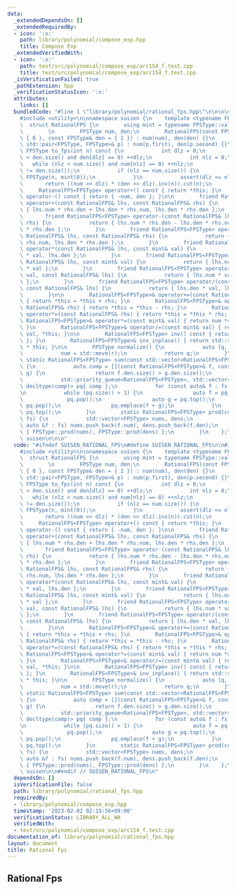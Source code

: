 ```yaml
---
data:
  _extendedDependsOn: []
  _extendedRequiredBy:
  - icon: ':x:'
    path: library/polynomial/compose_exp.hpp
    title: Compose Exp
  _extendedVerifiedWith:
  - icon: ':x:'
    path: test/src/polynomial/compose_exp/arc154_f.test.cpp
    title: test/src/polynomial/compose_exp/arc154_f.test.cpp
  _isVerificationFailed: true
  _pathExtension: hpp
  _verificationStatusIcon: ':x:'
  attributes:
    links: []
  bundledCode: "#line 1 \"library/polynomial/rational_fps.hpp\"\n\n\n\n#include <queue>\n\
    #include <utility>\n\nnamespace suisen {\n    template <typename FPSType>\n  \
    \  struct RationalFPS {\n        using mint = typename FPSType::value_type;\n\
    \        \n        FPSType num, den;\n        RationalFPS(const FPSType& num =\
    \ { 0 }, const FPSType& den = { 1 }) : num(num), den(den) {}\n        RationalFPS(const\
    \ std::pair<FPSType, FPSType>& p) : num(p.first), den(p.second) {}\n\n       \
    \ FPSType to_fps(int n) const {\n            int dlz = 0;\n            while (dlz\
    \ < den.size() and den[dlz] == 0) ++dlz;\n            int nlz = 0;\n         \
    \   while (nlz < num.size() and num[nlz] == 0) ++nlz;\n            assert(dlz\
    \ != den.size());\n            if (nlz == num.size()) {\n                return\
    \ FPSType(n, mint(0));\n            }\n            assert(dlz <= nlz);\n     \
    \       return ((num >> dlz) * (den >> dlz).inv(n)).cut(n);\n        }\n\n   \
    \     RationalFPS<FPSType> operator+() const { return *this; }\n        RationalFPS<FPSType>\
    \ operator-() const { return { -num, den }; }\n\n        friend RationalFPS<FPSType>\
    \ operator+(const RationalFPS& lhs, const RationalFPS& rhs) {\n            return\
    \ { lhs.num * rhs.den + lhs.den * rhs.num, lhs.den * rhs.den };\n        }\n \
    \       friend RationalFPS<FPSType> operator-(const RationalFPS& lhs, const RationalFPS&\
    \ rhs) {\n            return { lhs.num * rhs.den - lhs.den * rhs.num, lhs.den\
    \ * rhs.den };\n        }\n        friend RationalFPS<FPSType> operator*(const\
    \ RationalFPS& lhs, const RationalFPS& rhs) {\n            return { lhs.num *\
    \ rhs.num, lhs.den * rhs.den };\n        }\n        friend RationalFPS<FPSType>\
    \ operator*(const RationalFPS& lhs, const mint& val) {\n            return { lhs.num\
    \ * val, lhs.den };\n        }\n        friend RationalFPS<FPSType> operator/(const\
    \ RationalFPS& lhs, const mint& val) {\n            return { lhs.num, lhs.den\
    \ * val };\n        }\n        friend RationalFPS<FPSType> operator*(const mint&\
    \ val, const RationalFPS& lhs) {\n            return { lhs.num * val, lhs.den\
    \ };\n        }\n        friend RationalFPS<FPSType> operator/(const mint& val,\
    \ const RationalFPS& lhs) {\n            return { lhs.den * val, lhs.num };\n\
    \        }\n\n        RationalFPS<FPSType>& operator+=(const RationalFPS& rhs)\
    \ { return *this = *this + rhs; }\n        RationalFPS<FPSType>& operator-=(const\
    \ RationalFPS& rhs) { return *this = *this - rhs; }\n        RationalFPS<FPSType>&\
    \ operator*=(const RationalFPS& rhs) { return *this = *this * rhs; }\n       \
    \ RationalFPS<FPSType>& operator*=(const mint& val) { return num *= val, *this;\
    \ }\n        RationalFPS<FPSType>& operator/=(const mint& val) { return den *=\
    \ val, *this; }\n\n        RationalFPS<FPSType> inv() const { return { den, num\
    \ }; }\n        RationalFPS<FPSType>& inv_inplace() { return std::swap(num, den),\
    \ * this; }\n\n        FPSType normalize() {\n            auto [q, r] = num.div_mod(den);\n\
    \            num = std::move(r);\n            return q;\n        }\n\n       \
    \ static RationalFPS<FPSType> sum(const std::vector<RationalFPS<FPSType>>& fs)\
    \ {\n            auto comp = [](const RationalFPS<FPSType>& f, const RationalFPS<FPSType>&\
    \ g) {\n                return f.den.size() > g.den.size();\n            };\n\
    \            std::priority_queue<RationalFPS<FPSType>, std::vector<RationalFPS<FPSType>>,\
    \ decltype(comp)> pq{ comp };\n            for (const auto& f : fs) pq.push(f);\n\
    \n            while (pq.size() > 1) {\n                auto f = pq.top();\n  \
    \              pq.pop();\n                auto g = pq.top();\n               \
    \ pq.pop();\n                pq.emplace(f + g);\n            }\n            return\
    \ pq.top();\n        }\n        static RationalFPS<FPSType> prod(const std::vector<RationalFPS<FPSType>>&\
    \ fs) {\n            std::vector<FPSType> nums, dens;\n            for (const\
    \ auto &f : fs) nums.push_back(f.num), dens.push_back(f.den);\n            return\
    \ { FPSType::prod(nums), FPSType::prod(dens) };\n        }\n    };\n} // namespace\
    \ suisen\n\n\n"
  code: "#ifndef SUISEN_RATIONAL_FPS\n#define SUISEN_RATIONAL_FPS\n\n#include <queue>\n\
    #include <utility>\n\nnamespace suisen {\n    template <typename FPSType>\n  \
    \  struct RationalFPS {\n        using mint = typename FPSType::value_type;\n\
    \        \n        FPSType num, den;\n        RationalFPS(const FPSType& num =\
    \ { 0 }, const FPSType& den = { 1 }) : num(num), den(den) {}\n        RationalFPS(const\
    \ std::pair<FPSType, FPSType>& p) : num(p.first), den(p.second) {}\n\n       \
    \ FPSType to_fps(int n) const {\n            int dlz = 0;\n            while (dlz\
    \ < den.size() and den[dlz] == 0) ++dlz;\n            int nlz = 0;\n         \
    \   while (nlz < num.size() and num[nlz] == 0) ++nlz;\n            assert(dlz\
    \ != den.size());\n            if (nlz == num.size()) {\n                return\
    \ FPSType(n, mint(0));\n            }\n            assert(dlz <= nlz);\n     \
    \       return ((num >> dlz) * (den >> dlz).inv(n)).cut(n);\n        }\n\n   \
    \     RationalFPS<FPSType> operator+() const { return *this; }\n        RationalFPS<FPSType>\
    \ operator-() const { return { -num, den }; }\n\n        friend RationalFPS<FPSType>\
    \ operator+(const RationalFPS& lhs, const RationalFPS& rhs) {\n            return\
    \ { lhs.num * rhs.den + lhs.den * rhs.num, lhs.den * rhs.den };\n        }\n \
    \       friend RationalFPS<FPSType> operator-(const RationalFPS& lhs, const RationalFPS&\
    \ rhs) {\n            return { lhs.num * rhs.den - lhs.den * rhs.num, lhs.den\
    \ * rhs.den };\n        }\n        friend RationalFPS<FPSType> operator*(const\
    \ RationalFPS& lhs, const RationalFPS& rhs) {\n            return { lhs.num *\
    \ rhs.num, lhs.den * rhs.den };\n        }\n        friend RationalFPS<FPSType>\
    \ operator*(const RationalFPS& lhs, const mint& val) {\n            return { lhs.num\
    \ * val, lhs.den };\n        }\n        friend RationalFPS<FPSType> operator/(const\
    \ RationalFPS& lhs, const mint& val) {\n            return { lhs.num, lhs.den\
    \ * val };\n        }\n        friend RationalFPS<FPSType> operator*(const mint&\
    \ val, const RationalFPS& lhs) {\n            return { lhs.num * val, lhs.den\
    \ };\n        }\n        friend RationalFPS<FPSType> operator/(const mint& val,\
    \ const RationalFPS& lhs) {\n            return { lhs.den * val, lhs.num };\n\
    \        }\n\n        RationalFPS<FPSType>& operator+=(const RationalFPS& rhs)\
    \ { return *this = *this + rhs; }\n        RationalFPS<FPSType>& operator-=(const\
    \ RationalFPS& rhs) { return *this = *this - rhs; }\n        RationalFPS<FPSType>&\
    \ operator*=(const RationalFPS& rhs) { return *this = *this * rhs; }\n       \
    \ RationalFPS<FPSType>& operator*=(const mint& val) { return num *= val, *this;\
    \ }\n        RationalFPS<FPSType>& operator/=(const mint& val) { return den *=\
    \ val, *this; }\n\n        RationalFPS<FPSType> inv() const { return { den, num\
    \ }; }\n        RationalFPS<FPSType>& inv_inplace() { return std::swap(num, den),\
    \ * this; }\n\n        FPSType normalize() {\n            auto [q, r] = num.div_mod(den);\n\
    \            num = std::move(r);\n            return q;\n        }\n\n       \
    \ static RationalFPS<FPSType> sum(const std::vector<RationalFPS<FPSType>>& fs)\
    \ {\n            auto comp = [](const RationalFPS<FPSType>& f, const RationalFPS<FPSType>&\
    \ g) {\n                return f.den.size() > g.den.size();\n            };\n\
    \            std::priority_queue<RationalFPS<FPSType>, std::vector<RationalFPS<FPSType>>,\
    \ decltype(comp)> pq{ comp };\n            for (const auto& f : fs) pq.push(f);\n\
    \n            while (pq.size() > 1) {\n                auto f = pq.top();\n  \
    \              pq.pop();\n                auto g = pq.top();\n               \
    \ pq.pop();\n                pq.emplace(f + g);\n            }\n            return\
    \ pq.top();\n        }\n        static RationalFPS<FPSType> prod(const std::vector<RationalFPS<FPSType>>&\
    \ fs) {\n            std::vector<FPSType> nums, dens;\n            for (const\
    \ auto &f : fs) nums.push_back(f.num), dens.push_back(f.den);\n            return\
    \ { FPSType::prod(nums), FPSType::prod(dens) };\n        }\n    };\n} // namespace\
    \ suisen\n\n#endif // SUISEN_RATIONAL_FPS\n"
  dependsOn: []
  isVerificationFile: false
  path: library/polynomial/rational_fps.hpp
  requiredBy:
  - library/polynomial/compose_exp.hpp
  timestamp: '2023-02-02 02:15:56+09:00'
  verificationStatus: LIBRARY_ALL_WA
  verifiedWith:
  - test/src/polynomial/compose_exp/arc154_f.test.cpp
documentation_of: library/polynomial/rational_fps.hpp
layout: document
title: Rational Fps
---
```

## Rational Fps